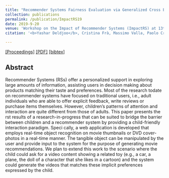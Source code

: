 ```yaml
---
title: "Recommender Systems Fairness Evaluation via Generalized Cross Entropy"
collection: publications
permalink: /publication/ImpactRS19
date: 2019-9-20
venue: 'Workshop on the Impact of Recommender Systems (ImpactRS) at 13th ACM Conference on Recommender Systems'
citation: '<b>Yashar Deldjoo</b>, Cristina Frà, Massimo Valla, Paolo Cremonesi<i>Workshop on the Impact of Recommender Systems, 2019 </i><b>(ImpactRS@RecSys 2019)</b>.'

---
```



[[Proceedings]](https://dl.acm.org/citation.cfm?id=3109859.3109956) [[PDF]](https://re.public.polimi.it/retrieve/handle/11311/1032225/227265/02-KidRec-2017-Deldjoo-Enhancing-Children%27s-Experience.pdf)  [[bibtex]](https://github.com/yasdel/yasdel.github.io/tree/master/_publications/RecSys17_WS1.bib)


## Abstract

Recommender Systems (RSs) offer a personalized support in exploring large amounts of information, assisting users in decision making about products matching their taste and preferences. Most of the research todate on recommender systems have focused on traditional users, i.e., adult individuals who are able to offer explicit feedback, write reviews or purchase items themselves. However, children’s patterns of attention and interaction are quite different from those of adults.
This paper presents the  rst results of a research-in-progress that can be suited to bridge the barrier between children and a recommender system by providing a child-friendly interaction paradigm. Speci cally, a web application is developed that employs real-time object recognition on movie thumbnails or DVD cover-photos in a real-time manner. The tangible object can be manipulated by the user and provide input to the system for the purpose of generating movie recommendations. We plan to extend this work to the scenario where the child could ask for a video content showing a related toy (e.g., a car, a plane, the doll of a character that she likes in a cartoon) and the system could generate the videos that matches these implicit preferences expressed by the child.
